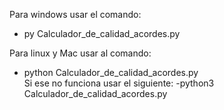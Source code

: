 Para windows usar el comando:
- py Calculador_de_calidad_acordes.py 


Para linux y Mac usar al comando:
- python Calculador_de_calidad_acordes.py   
Si ese no funciona usar el siguiente:
-python3 Calculador_de_calidad_acordes.py